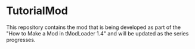 # TutorialMod

This repository contains the mod that is being developed as part of the "How to Make a Mod in tModLoader 1.4" and will be updated as the series progresses.
